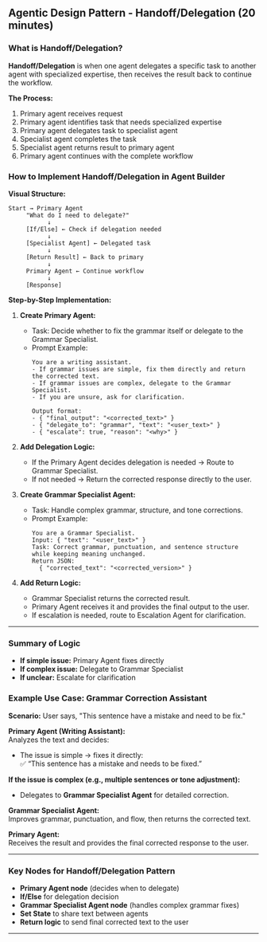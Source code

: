 ## Agentic Design Pattern - Handoff/Delegation (20 minutes)

### What is Handoff/Delegation?

**Handoff/Delegation** is when one agent delegates a specific task to another agent with specialized expertise, then receives the result back to continue the workflow.

**The Process:**
1. Primary agent receives request
2. Primary agent identifies task that needs specialized expertise
3. Primary agent delegates task to specialist agent
4. Specialist agent completes the task
5. Specialist agent returns result to primary agent
6. Primary agent continues with the complete workflow

### How to Implement Handoff/Delegation in Agent Builder

**Visual Structure:**
```
Start → Primary Agent
     "What do I need to delegate?"
           ↓
     [If/Else] ← Check if delegation needed
           ↓
     [Specialist Agent] ← Delegated task
           ↓
     [Return Result] ← Back to primary
           ↓
     Primary Agent ← Continue workflow
           ↓
     [Response]
```

**Step-by-Step Implementation:**

1. **Create Primary Agent:**
   - Task: Decide whether to fix the grammar itself or delegate to the Grammar Specialist.  
   - Prompt Example:
     ```
     You are a writing assistant.
     - If grammar issues are simple, fix them directly and return the corrected text.
     - If grammar issues are complex, delegate to the Grammar Specialist.
     - If you are unsure, ask for clarification.

     Output format:
     - { "final_output": "<corrected_text>" }
     - { "delegate_to": "grammar", "text": "<user_text>" }
     - { "escalate": true, "reason": "<why>" }
     ```

2. **Add Delegation Logic:**
   - If the Primary Agent decides delegation is needed → Route to Grammar Specialist.  
   - If not needed → Return the corrected response directly to the user.  

3. **Create Grammar Specialist Agent:**
   - Task: Handle complex grammar, structure, and tone corrections.  
   - Prompt Example:
     ```
     You are a Grammar Specialist.
     Input: { "text": "<user_text>" }
     Task: Correct grammar, punctuation, and sentence structure while keeping meaning unchanged.
     Return JSON:
       { "corrected_text": "<corrected_version>" }
     ```

4. **Add Return Logic:**
   - Grammar Specialist returns the corrected result.  
   - Primary Agent receives it and provides the final output to the user.  
   - If escalation is needed, route to Escalation Agent for clarification.

---

### Summary of Logic
- **If simple issue:** Primary Agent fixes directly  
- **If complex issue:** Delegate to Grammar Specialist  
- **If unclear:** Escalate for clarification

### Example Use Case: Grammar Correction Assistant

**Scenario:** User says, "This sentence have a mistake and need to be fix."

**Primary Agent (Writing Assistant):**  
Analyzes the text and decides:  
- The issue is simple → fixes it directly:  
  ✅ “This sentence has a mistake and needs to be fixed.”

**If the issue is complex (e.g., multiple sentences or tone adjustment):**  
- Delegates to **Grammar Specialist Agent** for detailed correction.

**Grammar Specialist Agent:**  
Improves grammar, punctuation, and flow, then returns the corrected text.

**Primary Agent:**  
Receives the result and provides the final corrected response to the user.

---

### Key Nodes for Handoff/Delegation Pattern

- **Primary Agent node** (decides when to delegate)  
- **If/Else** for delegation decision  
- **Grammar Specialist Agent node** (handles complex grammar fixes)  
- **Set State** to share text between agents  
- **Return logic** to send final corrected text to the user

---

